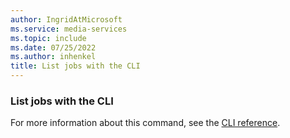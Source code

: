 ```yaml
---
author: IngridAtMicrosoft
ms.service: media-services
ms.topic: include
ms.date: 07/25/2022
ms.author: inhenkel
title: List jobs with the CLI
---
```


### List jobs with the CLI

For more information about this command, see the [CLI reference](/cli/azure/ams/job?view=azure-cli-latest&preserve-view=true#az-ams-job-list).
